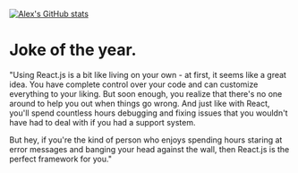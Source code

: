 [![Alex's GitHub stats](https://github-readme-stats.vercel.app/api?username=alexxycarlsson&theme=synthwave)](https://github.com/anuraghazra/github-readme-stats)

# Joke of the year.
"Using React.js is a bit like living on your own - at first, it seems like a great idea. You have complete control over your code and can customize everything to your liking. But soon enough, you realize that there's no one around to help you out when things go wrong. And just like with React, you'll spend countless hours debugging and fixing issues that you wouldn't have had to deal with if you had a support system.

But hey, if you're the kind of person who enjoys spending hours staring at error messages and banging your head against the wall, then React.js is the perfect framework for you."
